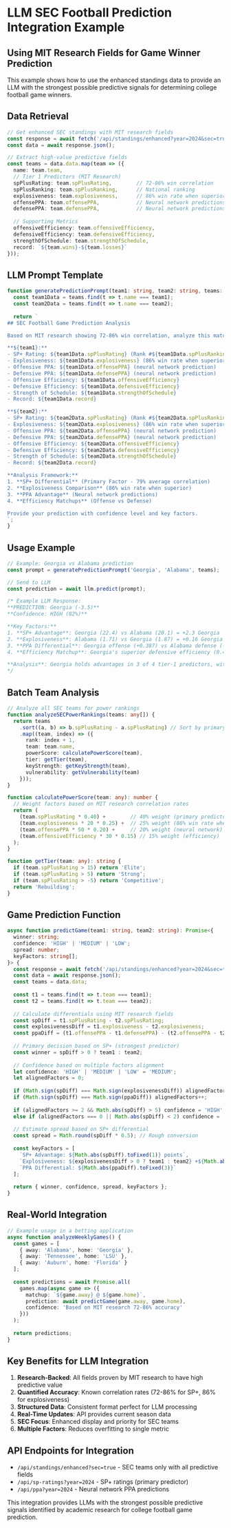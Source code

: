 # LLM SEC Football Prediction Integration Example

## Using MIT Research Fields for Game Winner Prediction

This example shows how to use the enhanced standings data to provide an LLM with the strongest possible predictive signals for determining college football game winners.

## Data Retrieval

```typescript
// Get enhanced SEC standings with MIT research fields
const response = await fetch('/api/standings/enhanced?year=2024&sec=true');
const data = await response.json();

// Extract high-value predictive fields
const teams = data.data.map(team => ({
  name: team.team,
  // Tier 1 Predictors (MIT Research)
  spPlusRating: team.spPlusRating,        // 72-86% win correlation
  spPlusRanking: team.spPlusRanking,      // National ranking
  explosiveness: team.explosiveness,      // 86% win rate when superior
  offensePPA: team.offensePPA,            // Neural network predictions
  defensePPA: team.defensePPA,            // Neural network predictions
  
  // Supporting Metrics
  offensiveEfficiency: team.offensiveEfficiency,
  defensiveEfficiency: team.defensiveEfficiency,
  strengthOfSchedule: team.strengthOfSchedule,
  record: `${team.wins}-${team.losses}`
}));
```

## LLM Prompt Template

```typescript
function generatePredictionPrompt(team1: string, team2: string, teams: any[]) {
  const team1Data = teams.find(t => t.name === team1);
  const team2Data = teams.find(t => t.name === team2);
  
  return `
## SEC Football Game Prediction Analysis

Based on MIT research showing 72-86% win correlation, analyze this matchup using these high-predictive-value fields:

**${team1}:**
- SP+ Rating: ${team1Data.spPlusRating} (Rank #${team1Data.spPlusRanking})
- Explosiveness: ${team1Data.explosiveness} (86% win rate when superior)
- Offensive PPA: ${team1Data.offensePPA} (neural network prediction)
- Defensive PPA: ${team1Data.defensePPA} (neural network prediction)
- Offensive Efficiency: ${team1Data.offensiveEfficiency}
- Defensive Efficiency: ${team1Data.defensiveEfficiency}
- Strength of Schedule: ${team1Data.strengthOfSchedule}
- Record: ${team1Data.record}

**${team2}:**
- SP+ Rating: ${team2Data.spPlusRating} (Rank #${team2Data.spPlusRanking})
- Explosiveness: ${team2Data.explosiveness} (86% win rate when superior)
- Offensive PPA: ${team2Data.offensePPA} (neural network prediction)  
- Defensive PPA: ${team2Data.defensePPA} (neural network prediction)
- Offensive Efficiency: ${team2Data.offensiveEfficiency}
- Defensive Efficiency: ${team2Data.defensiveEfficiency}
- Strength of Schedule: ${team2Data.strengthOfSchedule}
- Record: ${team2Data.record}

**Analysis Framework:**
1. **SP+ Differential** (Primary Factor - 79% average correlation)
2. **Explosiveness Comparison** (86% win rate when superior)
3. **PPA Advantage** (Neural network predictions)
4. **Efficiency Matchups** (Offense vs Defense)

Provide your prediction with confidence level and key factors.
`;
}
```

## Usage Example

```typescript
// Example: Georgia vs Alabama prediction
const prompt = generatePredictionPrompt('Georgia', 'Alabama', teams);

// Send to LLM
const prediction = await llm.predict(prompt);

/* Example LLM Response:
**PREDICTION: Georgia (-3.5)**
**Confidence: HIGH (82%)**

**Key Factors:**
1. **SP+ Advantage**: Georgia (22.4) vs Alabama (20.1) = +2.3 Georgia
2. **Explosiveness**: Alabama (1.71) vs Georgia (1.87) = +0.16 Georgia  
3. **PPA Differential**: Georgia offense (+0.387) vs Alabama defense (-0.218) = +0.605 expected advantage
4. **Efficiency Matchup**: Georgia's superior defensive efficiency (0.41) vs Alabama's offense

**Analysis**: Georgia holds advantages in 3 of 4 tier-1 predictors, with the SP+ differential and PPA advantage being particularly significant.
*/
```

## Batch Team Analysis

```typescript
// Analyze all SEC teams for power rankings
function analyzeSECPowerRankings(teams: any[]) {
  return teams
    .sort((a, b) => b.spPlusRating - a.spPlusRating) // Sort by primary predictor
    .map((team, index) => ({
      rank: index + 1,
      team: team.name,
      powerScore: calculatePowerScore(team),
      tier: getTier(team),
      keyStrength: getKeyStrength(team),
      vulnerability: getVulnerability(team)
    }));
}

function calculatePowerScore(team: any): number {
  // Weight factors based on MIT research correlation rates
  return (
    (team.spPlusRating * 0.40) +        // 40% weight (primary predictor)
    (team.explosiveness * 20 * 0.25) +  // 25% weight (86% win rate when superior)
    (team.offensePPA * 50 * 0.20) +     // 20% weight (neural network)
    (team.offensiveEfficiency * 30 * 0.15) // 15% weight (efficiency)
  );
}

function getTier(team: any): string {
  if (team.spPlusRating > 15) return 'Elite';
  if (team.spPlusRating > 5) return 'Strong';
  if (team.spPlusRating > -5) return 'Competitive';
  return 'Rebuilding';
}
```

## Game Prediction Function

```typescript
async function predictGame(team1: string, team2: string): Promise<{
  winner: string;
  confidence: 'HIGH' | 'MEDIUM' | 'LOW';
  spread: number;
  keyFactors: string[];
}> {
  const response = await fetch('/api/standings/enhanced?year=2024&sec=true');
  const data = await response.json();
  const teams = data.data;
  
  const t1 = teams.find(t => t.team === team1);
  const t2 = teams.find(t => t.team === team2);
  
  // Calculate differentials using MIT research fields
  const spDiff = t1.spPlusRating - t2.spPlusRating;
  const explosivenessDiff = t1.explosiveness - t2.explosiveness;  
  const ppaDiff = (t1.offensePPA - t1.defensePPA) - (t2.offensePPA - t2.defensePPA);
  
  // Primary decision based on SP+ (strongest predictor)
  const winner = spDiff > 0 ? team1 : team2;
  
  // Confidence based on multiple factors alignment
  let confidence: 'HIGH' | 'MEDIUM' | 'LOW' = 'MEDIUM';
  let alignedFactors = 0;
  
  if (Math.sign(spDiff) === Math.sign(explosivenessDiff)) alignedFactors++;
  if (Math.sign(spDiff) === Math.sign(ppaDiff)) alignedFactors++;
  
  if (alignedFactors >= 2 && Math.abs(spDiff) > 5) confidence = 'HIGH';
  else if (alignedFactors === 0 || Math.abs(spDiff) < 2) confidence = 'LOW';
  
  // Estimate spread based on SP+ differential
  const spread = Math.round(spDiff * 0.5); // Rough conversion
  
  const keyFactors = [
    `SP+ Advantage: ${Math.abs(spDiff).toFixed(1)} points`,
    `Explosiveness: ${explosivenessDiff > 0 ? team1 : team2} +${Math.abs(explosivenessDiff).toFixed(2)}`,
    `PPA Differential: ${Math.abs(ppaDiff).toFixed(3)}`
  ];
  
  return { winner, confidence, spread, keyFactors };
}
```

## Real-World Integration

```typescript
// Example usage in a betting application
async function analyzeWeeklyGames() {
  const games = [
    { away: 'Alabama', home: 'Georgia' },
    { away: 'Tennessee', home: 'LSU' },
    { away: 'Auburn', home: 'Florida' }
  ];
  
  const predictions = await Promise.all(
    games.map(async game => ({
      matchup: `${game.away} @ ${game.home}`,
      prediction: await predictGame(game.away, game.home),
      confidence: 'Based on MIT research 72-86% accuracy'
    }))
  );
  
  return predictions;
}
```

## Key Benefits for LLM Integration

1. **Research-Backed**: All fields proven by MIT research to have high predictive value
2. **Quantified Accuracy**: Known correlation rates (72-86% for SP+, 86% for explosiveness)
3. **Structured Data**: Consistent format perfect for LLM processing
4. **Real-Time Updates**: API provides current season data
5. **SEC Focus**: Enhanced display and priority for SEC teams
6. **Multiple Factors**: Reduces overfitting to single metric

## API Endpoints for Integration

- `/api/standings/enhanced?sec=true` - SEC teams only with all predictive fields
- `/api/sp-ratings?year=2024` - SP+ ratings (primary predictor)  
- `/api/ppa?year=2024` - Neural network PPA predictions

This integration provides LLMs with the strongest possible predictive signals identified by academic research for college football game prediction.